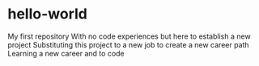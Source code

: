# hello-world
My first repository
With no code experiences but here to establish a new project 
Substituting this project to a new job to create a new career path
Learning a new career and to code
